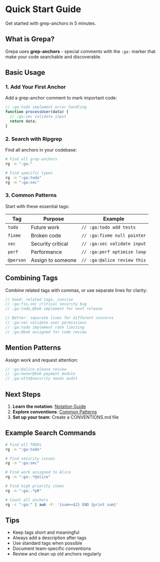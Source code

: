 # Quick Start Guide

Get started with grep-anchors in 5 minutes.

## What is Grepa?

Grepa uses **grep-anchors** - special comments with the `:ga:` marker that make your code searchable and discoverable.

## Basic Usage

### 1. Add Your First Anchor

Add a grep-anchor comment to mark important code:

```javascript
// :ga:todo implement error handling
function processUser(data) {
  // :ga:sec validate input
  return data;
}
```

### 2. Search with Ripgrep

Find all anchors in your codebase:

```bash
# Find all grep-anchors
rg -n ":ga:"

# Find specific types
rg -n ":ga:todo"
rg -n ":ga:sec"
```

### 3. Common Patterns

Start with these essential tags:

| Tag | Purpose | Example |
|-----|---------|---------|
| `todo` | Future work | `// :ga:todo add tests` |
| `fixme` | Broken code | `// :ga:fixme null pointer` |
| `sec` | Security critical | `// :ga:sec validate input` |
| `perf` | Performance | `// :ga:perf optimize loop` |
| `@person` | Assign to someone | `// :ga:@alice review this` |

## Combining Tags

Combine related tags with commas, or use separate lines for clarity:

```javascript
// Good: related tags, concise
// :ga:fix,sec critical security bug
// :ga:todo,@bob implement for next release

// Better: separate lines for different concerns
// :ga:sec validate user permissions
// :ga:todo implement rate limiting
// :ga:@bob assigned for code review
```

## Mention Patterns

Assign work and request attention:

```javascript
// :ga:@alice please review
// :ga:owner@bob payment module
// :ga:attn@security needs audit
```

## Next Steps

1. **Learn the notation**: [Notation Guide](../notation/)
2. **Explore conventions**: [Common Patterns](../conventions/common-patterns.md)
3. **Set up your team**: Create a CONVENTIONS.md file

## Example Search Commands

```bash
# Find all TODOs
rg -n ":ga:todo"

# Find security issues
rg -n ":ga:sec"

# Find work assigned to Alice
rg -n ":ga:.*@alice"

# Find high priority items
rg -n ":ga:.*p0"

# Count all anchors
rg -c ":ga:" | awk -F: '{sum+=$2} END {print sum}'
```

## Tips

- Keep tags short and meaningful
- Always add a description after tags
- Use standard tags when possible
- Document team-specific conventions
- Review and clean up old anchors regularly